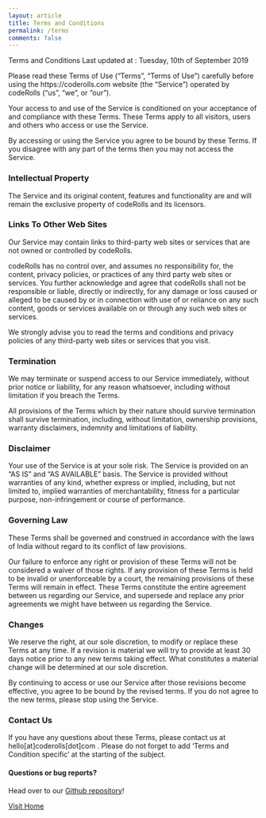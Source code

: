 ```yaml
---
layout: article
title: Terms and Conditions
permalink: /terms
comments: false
---
```


<div class="row justify-content-between">
<div>
<p>Terms and Conditions Last updated at : Tuesday, 10th of September 2019</p> 

<p>Please read these Terms of Use (“Terms”, “Terms of Use”) carefully before using the https://coderolls.com website (the “Service”) operated by codeRolls (“us”, “we”, or “our”).</p>

<p>Your access to and use of the Service is conditioned on your acceptance of and compliance with these Terms. These Terms apply to all visitors, users and others who access or use the Service.</p>

<p>By accessing or using the Service you agree to be bound by these Terms. If you disagree with any part of the terms then you may not access the Service.</p>

<h3>Intellectual Property</h3>
<p>The Service and its original content, features and functionality are and will remain the exclusive property of codeRolls and its licensors.</p>

<h3>Links To Other Web Sites</h3>
<p>Our Service may contain links to third-party web sites or services that are not owned or controlled by codeRolls.</p>

<p>codeRolls has no control over, and assumes no responsibility for, the content, privacy policies, or practices of any third party web sites or services. You further acknowledge and agree that codeRolls shall not be responsible or liable, directly or indirectly, for any damage or loss caused or alleged to be caused by or in connection with use of or reliance on any such content, goods or services available on or through any such web sites or services.</p>

<p>We strongly advise you to read the terms and conditions and privacy policies of any third-party web sites or services that you visit.</p>

<h3>Termination</h3>
<p>We may terminate or suspend access to our Service immediately, without prior notice or liability, for any reason whatsoever, including without limitation if you breach the Terms.</p>

<p>All provisions of the Terms which by their nature should survive termination shall survive termination, including, without limitation, ownership provisions, warranty disclaimers, indemnity and limitations of liability.</p>

<h3>Disclaimer</h3>
<p>Your use of the Service is at your sole risk. The Service is provided on an “AS IS” and “AS AVAILABLE” basis. The Service is provided without warranties of any kind, whether express or implied, including, but not limited to, implied warranties of merchantability, fitness for a particular purpose, non-infringement or course of performance.</p>

<h3>Governing Law</h3>
<p>These Terms shall be governed and construed in accordance with the laws of India without regard to its conflict of law provisions.</p>

<p>Our failure to enforce any right or provision of these Terms will not be considered a waiver of those rights. If any provision of these Terms is held to be invalid or unenforceable by a court, the remaining provisions of these Terms will remain in effect. These Terms constitute the entire agreement between us regarding our Service, and supersede and replace any prior agreements we might have between us regarding the Service.</p>

<h3>Changes</h3>
<p>We reserve the right, at our sole discretion, to modify or replace these Terms at any time. If a revision is material we will try to provide at least 30 days notice prior to any new terms taking effect. What constitutes a material change will be determined at our sole discretion.</p>

<p>By continuing to access or use our Service after those revisions become effective, you agree to be bound by the revised terms. If you do not agree to the new terms, please stop using the Service.</p>

<h3>Contact Us</h3>
<p>If you have any questions about these Terms, please contact us at hello[at]coderolls[dot]com . Please do not forget to add ‘Terms and Condition specific’ at the starting of the subject.</p>

<h4>Questions or bug reports?</h4>

<p>Head over to our <a href="https://github.com/coderolls/coderolls.github.io">Github repository</a>!</p>

<p><a href="/">Visit Home</a></p>

</div>
</div>

